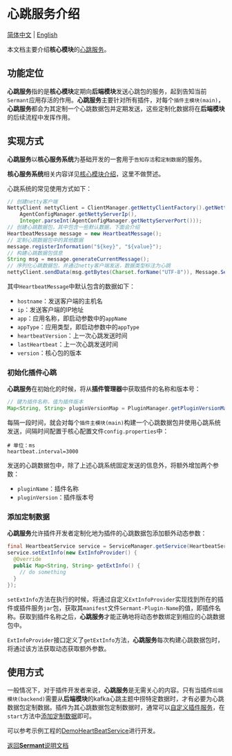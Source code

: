 # 心跳服务介绍

[简体中文](service_heartbeat-zh.md) | [English](service_heartbeat.md)

本文档主要介绍**核心模块**的[心跳服务](../../sermant-agentcore/sermant-agentcore-core/src/main/java/com/huaweicloud/sermant/core/service/heartbeat)。

## 功能定位

**心跳服务**指的是**核心模块**定期向**后端模块**发送心跳包的服务，起到告知当前`Sermant`应用存活的作用。**心跳服务**主要针对所有插件，对每个`插件主模块(main)`，**心跳服务**都会为其定制一个心跳数据包并定期发送，这些定制化数据将在**后端模块**的后续流程中发挥作用。

## 实现方式

**心跳服务**以**核心服务系统**为基础开发的一套用于`告知存活`和`定制数据`的服务。

**核心服务系统**相关内容详见[核心模块介绍](../user-guide/agentcore-zh.md#核心服务系统)，这里不做赘述。

心跳系统的常见使用方式如下：
```java
// 创建netty客户端
NettyClient nettyClient = ClientManager.getNettyClientFactory().getNettyClient(
    AgentConfigManager.getNettyServerIp(), 
    Integer.parseInt(AgentConfigManager.getNettyServerPort()));
// 创建心跳数据包，其中包含一些默认数据，下面会介绍
HeartbeatMessage message = new HeartbeatMessage();
// 定制心跳数据包中的其他数据
message.registerInformation("${key}", "${value}");
// 构建心跳数据包信息
String msg = message.generateCurrentMessage();
// 序列化心跳数据包，并通过netty客户端发送，数据类型标注为心跳
nettyClient.sendData(msg.getBytes(Charset.forName("UTF-8")), Message.ServiceData.DataType.SERVICE_HEARTBEAT);
```

其中`HeartbeatMessage`中默认包含的数据如下：

- `hostname`：发送客户端的主机名
- `ip`：发送客户端的IP地址
- `app`：应用名称，即启动参数中的`appName`
- `appType`：应用类型，即启动参数中的`appType`
- `heartbeatVersion`：上一次心跳发送时间
- `lastHeartbeat`：上一次心跳发送时间
- `version`：核心包的版本

### 初始化插件心跳

**心跳服务**在初始化的时候，将从**插件管理器**中获取插件的名称和版本号：
```java
// 键为插件名称，值为插件版本
Map<String, String> pluginVersionMap = PluginManager.getPluginVersionMap();
```

每隔一段时间，就会对每个`插件主模块(main)`构建一个心跳数据包并使用心跳系统发送，间隔时间配置于核心配置文件`config.properties`中：
```properties
# 单位：ms
heartbeat.interval=3000
```

发送的心跳数据包中，除了上述心跳系统固定发送的信息外，将额外增加两个参数：

- `pluginName`：插件名称
- `pluginVersion`：插件版本号

### 添加定制数据

**心跳服务**允许插件开发者定制化地为插件的心跳数据包添加额外动态参数：
```java
final HeartbeatService service = ServiceManager.getService(HeartbeatService.class);
service.setExtInfo(new ExtInfoProvider() {
  @Override
  public Map<String, String> getExtInfo() {
    // do something
  }
});
```

`setExtInfo`方法在执行的时候，将通过自定义`ExtInfoProvider`实现找到所在的插件或插件服务`jar`包，获取其`manifest`文件`Sermant-Plugin-Name`的值，即插件名称。获取到插件名称之后，**心跳服务**才能正确地将动态参数绑定到相应的心跳数据包中。

`ExtInfoProvider`接口定义了`getExtInfo`方法，**心跳服务**每次构建心跳数据包时，将通过该方法获取动态获取额外参数。

## 使用方式

一般情况下，对于插件开发者来说，**心跳服务**是无需关心的内容。只有当插件`后端模块(backend)`需要从**后端模块**的kafka心跳主题中捞特定数据时，才有必要为心跳数据包定制数据。插件为其心跳数据包定制数据时，通常可以[自定义插件服务](dev_plugin_code-zh.md#插件服务)，在`start`方法中[添加定制数据](#添加定制数据)即可。

可以参考示例工程的[DemoHeartBeatService](https://github.com/huaweicloud/Sermant-examples/tree/main/sermant-template/template/template-plugin/src/main/java/com/huawei/example/demo/service/DemoHeartBeatService.java)进行开发。

[返回**Sermant**说明文档](../README-zh.md)